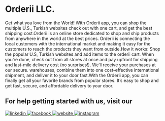 # Orderii LLC.
Get what you love from the World! With Orderii app, you can shop the multiple U.S., Turkish websites check out with one cart, and get the best shipping cost.Orderii is an online store dedicated to shop and ship products from anywhere in the world at the best prices. Orderii is connecting the local customers with the international market and making it easy for the customers to reach the products they want from outside.How it works: Shop the popular U.S, Turkish websites and add items to the orderii cart. When you’re done, check out from all stores at once and pay upfront for shipping and last-mile delivery cost (no surprises!). We’ll receive your purchases at our secure. warehouses, combine them into one cost-effective international shipment, and deliver it to your door fast.With the Orderii app, you can finally get all your favorite brands from popular stores. It’s easy to shop and get fast, secure, and affordable delivery to your door.

## For help getting started with us, visit our

<div align="left">
  <a href="https://www.linkedin.com/company/78819868" target="_blank">
    <img
    src=https://img.shields.io/badge/linkedin-%231E77B5.svg?&style=for-the-badge&logo=linkedin&logoColor=white
    alt=linkedin style="margin-bottom: 0px;" />
  </a>
  <a href="https://www.facebook.com/orderii/" target="_blank">
    <img
    src=https://img.shields.io/badge/facebook-%232E87FB.svg?&style=for-the-badge&logo=facebook&logoColor=white
    alt=facebook style="margin-bottom: 0px;" />
  </a>
    <a href="https://orderii.co/" target="_blank">
    <img
    src=https://img.shields.io/badge/twitter-%2300acee.svg?&style=for-the-badge&logo=twitter&logoColor=white
    alt=website style="margin-bottom: 0px;" />
  </a>
  <a href="https://www.instagram.com/orderii.co/" target="_blank">
    <img
    src=https://img.shields.io/badge/instagram-%23000000.svg?&style=for-the-badge&logo=instagram&logoColor=white
    alt=instagram style="margin-bottom: 0px;" />
  </a>
</div>
